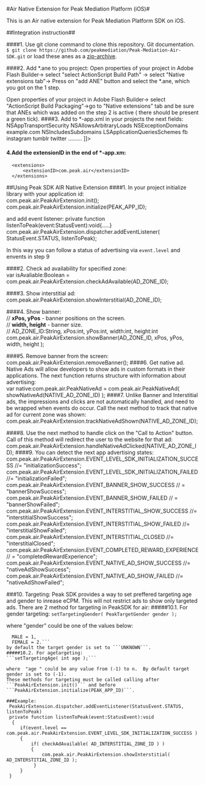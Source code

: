#Air Native Extension for Peak Mediation Platform (iOS)#

This is an Air native extension for Peak Mediation Platform SDK on iOS.

##Integration instruction##

####1. Use git clone command to clone this repository. Git documentation.
``` $ git clone https://github.com/peakmediation/Peak-Mediation-Air-SDK.git```
or load these anes as a [zip-archive]( https://github.com/peakmediation/Peak-Mediation-Air-SDK.git/archive/master.zip).

####2. Add *.ane to you project:
 Open properties of your project in Adobe Flash Builder-> select "select ActionScript Build Path" -> select "Native extensions tab"-> Press on "add ANE" button and select the *.ane, which you got on the 1 step.

Open properties of your project in Adobe Flash Builder-> select "ActionScript Build Packaging"->go to "Native extensions" tab and be sure that ANEs which was added on the step 2 is active ( there should be present a green tick).
####3. Add to *-app.xml in your projects the next fields:
      <iPhone>
            <InfoAdditions>
            <![CDATA[
            .........
                  <key>NSAppTransportSecurity</key>
                  <dict>
                        <key>NSAllowsArbitraryLoads</key>
                        <true/>
                        <key>NSExceptionDomains</key>
                        <dict>
                               <key>example.com</key>
                              <dict>
                                    <key>NSIncludesSubdomains</key>
                                    <true/>
                              </dict>
                        </dict>
                  </dict>
                  <key>LSApplicationQueriesSchemes</key>
            <array>
            <string>fb</string>
		 <string>instagram</string>
		 <string>tumblr</string>
		 <string>twitter</string>
            </array>
            .........
            ]]></InfoAdditions>
      </iPhone>

#### 4.Add the extensionID in the end of *-app.xm:
      <extensions>
          <extensionID>com.peak.air</extensionID>
      </extensions>

##Using Peak SDK AIR Native Extension
####1. In your project initialize library with your application id:  
      com.peak.air.PeakAirExtension.init();
      com.peak.air.PeakAirExtension.initialize(PEAK_APP_ID);

 and add event listener:
      private function listenToPeak(event:StatusEvent):void{.....}
      com.peak.air.PeakAirExtension.dispatcher.addEventListener( StatusEvent.STATUS, listenToPeak);

 In this way you can follow a status of advertising via ```event.level``` and envents in step 9
  
####2. Check ad availability for specified zone:  
      var isAvaliable:Boolean = com.peak.air.PeakAirExtension.checkAdAvailable(AD_ZONE_ID);

####3. Show interstitial ad:  
      com.peak.air.PeakAirExtension.showInterstitial(AD_ZONE_ID);

####4. Show banner:  
    //  **xPos, yPos** - banner positions on the screen.  
    //  **width, height** - banner size.  
    //  AD_ZONE_ID:String, xPos:int, yPos:int, width:int, height:int
       com.peak.air.PeakAirExtension.showBanner(AD_ZONE_ID, xPos, yPos, width, height ); 
      
####5. Remove banner from the screen:  
    com.peak.air.PeakAirExtension.removeBanner();
####6. Get native ad. Native Ads will allow developers to show ads in custom formats in their applications. The next function returns structure with information about advertising:  
    var native:com.peak.air.PeakNativeAd = com.peak.air.PeakNativeAd( showNativeAd(NATIVE_AD_ZONE_ID) );
####7. Unlike Banner and Interstitial ads, the impressions and clicks are not automatically handled, and need to be wrapped when events do occur. Call the next method to track that native ad for current zone was shown:  
     com.peak.air.PeakAirExtension.trackNativeAdShown(NATIVE_AD_ZONE_ID);

####8. Use the next method to handle click on the "Call to Action" button. Call of this method will redirect the user to the website for that ad:   
    com.peak.air.PeakAirExtension.handleNativeAdClicked(NATIVE_AD_ZONE_ID);
####9. You can detect the next app advertising states:    
    com.peak.air.PeakAirExtension.EVENT_LEVEL_SDK_INITIALIZATION_SUCCESS //= "initializationSuccess";
    com.peak.air.PeakAirExtension.EVENT_LEVEL_SDK_INITIALIZATION_FAILED //= "initializationFailed"; 
    com.peak.air.PeakAirExtension.EVENT_BANNER_SHOW_SUCCESS // = "bannerShowSuccess";
    com.peak.air.PeakAirExtension.EVENT_BANNER_SHOW_FAILED // = "bannerShowFailed";
    com.peak.air.PeakAirExtension.EVENT_INTERSTITIAL_SHOW_SUCCESS //= "interstitialShowSuccess";
    com.peak.air.PeakAirExtension.EVENT_INTERSTITIAL_SHOW_FAILED //= "interstitialShowFailed";
    com.peak.air.PeakAirExtension.EVENT_INTERSTITIAL_CLOSED //= "interstitialClosed";
    com.peak.air.PeakAirExtension.EVENT_COMPLETED_REWARD_EXPERIENCE// = "completedRewardExperience";
    com.peak.air.PeakAirExtension.EVENT_NATIVE_AD_SHOW_SUCCESS //= "nativeAdShowSuccess";
    com.peak.air.PeakAirExtension.EVENT_NATIVE_AD_SHOW_FAILED //= "nativeAdShowFailed";
	
###10. Targeting:
Peak SDK provides a way to set preffered targeting age and gender to inrease eCPM. This will not restrict ads to show only targeted ads.
There are 2 method for targeting in PeakSDK for air:
#####10.1. For gender targeting:
  ```setTargetingGender( PeakTargetGender gender ); ```

   where "gender" could be one of the values below:
   ```UNKNOWN = 0,
     MALE = 1,
     FEMALE = 2.```
by default the target gender is set to ```UNKNOWN```.
#####10.2. For agetargeting:
   ```setTargetingAge( int age );```
   
where  "age " could be any value from (-1) to n.  By default target gender is set to (-1).
These methods for targeting must be called calling after ```PeakAirExtension.init()``` and before ```PeakAirExtension.initialize(PEAK_APP_ID)```.

###Example:
    PeakAirExtension.dispatcher.addEventListener(StatusEvent.STATUS, listenToPeak)
    private function listenToPeak(event:StatusEvent):void
     {
        if(event.level == com.peak.air.PeakAirExtension.EVENT_LEVEL_SDK_INITIALIZATION_SUCCESS )
        {
            if( checkAdAvailable( AD_INTERSTITIAL_ZONE_ID ) )
            {
                com.peak.air.PeakAirExtension.showInterstitial( AD_INTERSTITIAL_ZONE_ID );
             }
        }
    }

